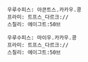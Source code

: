 
```쿠스통-프라메스
우루수피스: 아콘트스.카카우.콩
프라미: 트프스_다르크://
스칠리: 에이그트:50브
```

```쿠스통-프라메스
우루수피스: 마이우.카카우.콩
프라미: 트프스_다르크://
스칠리: 에이그트:50브
```
